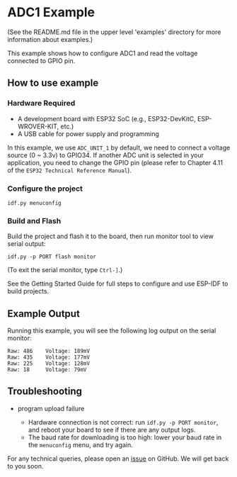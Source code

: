 # ADC1 Example

(See the README.md file in the upper level 'examples' directory for more information about examples.)

This example shows how to configure ADC1 and read the voltage connected to GPIO pin.

## How to use example

### Hardware Required

* A development board with ESP32 SoC (e.g., ESP32-DevKitC, ESP-WROVER-KIT, etc.)
* A USB cable for power supply and programming

In this example, we use `ADC_UNIT_1` by default, we need to connect a voltage source (0 ~ 3.3v) to GPIO34. If another ADC unit is selected in your application, you need to change the GPIO pin (please refer to Chapter 4.11 of the `ESP32 Technical Reference Manual`).

### Configure the project

```
idf.py menuconfig
```

### Build and Flash

Build the project and flash it to the board, then run monitor tool to view serial output:

```
idf.py -p PORT flash monitor
```

(To exit the serial monitor, type ``Ctrl-]``.)

See the Getting Started Guide for full steps to configure and use ESP-IDF to build projects.

## Example Output

Running this example, you will see the following log output on the serial monitor:

```
Raw: 486	Voltage: 189mV
Raw: 435	Voltage: 177mV
Raw: 225	Voltage: 128mV
Raw: 18	    Voltage: 79mV
```

## Troubleshooting

* program upload failure

    * Hardware connection is not correct: run `idf.py -p PORT monitor`, and reboot your board to see if there are any output logs.
    * The baud rate for downloading is too high: lower your baud rate in the `menuconfig` menu, and try again.

For any technical queries, please open an [issue](https://github.com/espressif/esp-idf/issues) on GitHub. We will get back to you soon.
